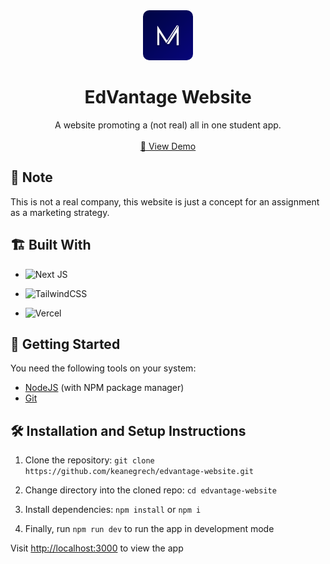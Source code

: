 <div align="center">
  <img src="public/logo.png" style="border-radius: 10px;" alt="Logo" width="80" height="80">

  <h1 align="center">EdVantage Website</h1>

  <div align="center">
    A website promoting a (not real) all in one student app.
    <br />
    <br />
    <a href="https://edvantage-website.vercel.app/">🔗 View Demo</a>
  </div>
</div>

## 🔴 Note

This is not a real company, this website is just a concept for an assignment as a marketing strategy.

## 🏗️ Built With

- ![Next JS](https://img.shields.io/badge/Next-black?style=for-the-badge&logo=next.js&logoColor=white)

- ![TailwindCSS](https://img.shields.io/badge/tailwindcss-%2338B2AC.svg?style=for-the-badge&logo=tailwind-css&logoColor=white)

- ![Vercel](https://img.shields.io/badge/vercel-%23000000.svg?style=for-the-badge&logo=vercel&logoColor=white)

## 📒 Getting Started

You need the following tools on your system:

- [NodeJS](https://nodejs.org/en) (with NPM package manager)
- [Git](https://git-scm.com/)

## 🛠 Installation and Setup Instructions

1. Clone the repository: `git clone https://github.com/keanegrech/edvantage-website.git`

2. Change directory into the cloned repo: `cd edvantage-website`

3. Install dependencies: `npm install` or `npm i`

4. Finally, run `npm run dev` to run the app in development mode

Visit [http://localhost:3000](http://localhost:3000) to view the app

